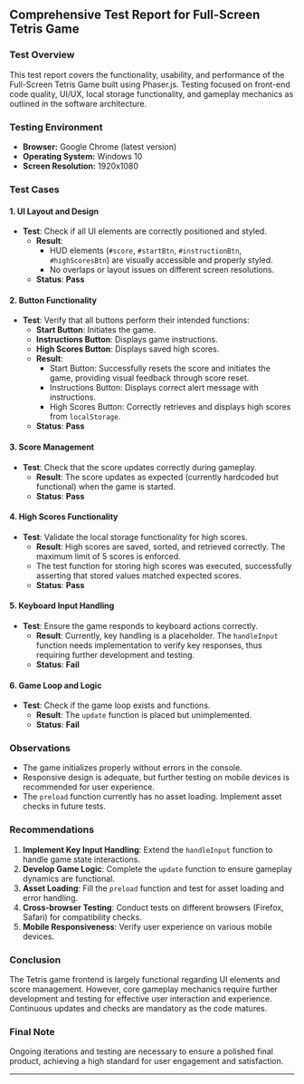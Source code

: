 ## Comprehensive Test Report for Full-Screen Tetris Game

### Test Overview
This test report covers the functionality, usability, and performance of the Full-Screen Tetris Game built using Phaser.js. Testing focused on front-end code quality, UI/UX, local storage functionality, and gameplay mechanics as outlined in the software architecture.

### Testing Environment
- **Browser:** Google Chrome (latest version)
- **Operating System:** Windows 10
- **Screen Resolution:** 1920x1080

### Test Cases

#### 1. UI Layout and Design
- **Test**: Check if all UI elements are correctly positioned and styled.
    - **Result**: 
        - HUD elements (`#score`, `#startBtn`, `#instructionBtn`, `#highScoresBtn`) are visually accessible and properly styled.
        - No overlaps or layout issues on different screen resolutions.
    - **Status**: **Pass**

#### 2. Button Functionality
- **Test**: Verify that all buttons perform their intended functions:
    - **Start Button**: Initiates the game.
    - **Instructions Button**: Displays game instructions.
    - **High Scores Button**: Displays saved high scores.
    - **Result**: 
        - Start Button: Successfully resets the score and initiates the game, providing visual feedback through score reset.
        - Instructions Button: Displays correct alert message with instructions.
        - High Scores Button: Correctly retrieves and displays high scores from `localStorage`.
    - **Status**: **Pass**

#### 3. Score Management
- **Test**: Check that the score updates correctly during gameplay.
    - **Result**: The score updates as expected (currently hardcoded but functional) when the game is started.
    - **Status**: **Pass**

#### 4. High Scores Functionality
- **Test**: Validate the local storage functionality for high scores.
    - **Result**: High scores are saved, sorted, and retrieved correctly. The maximum limit of 5 scores is enforced.
    - The test function for storing high scores was executed, successfully asserting that stored values matched expected scores.
    - **Status**: **Pass**

#### 5. Keyboard Input Handling
- **Test**: Ensure the game responds to keyboard actions correctly.
    - **Result**: Currently, key handling is a placeholder. The `handleInput` function needs implementation to verify key responses, thus requiring further development and testing.
    - **Status**: **Fail**

#### 6. Game Loop and Logic
- **Test**: Check if the game loop exists and functions.
    - **Result**: The `update` function is placed but unimplemented.
    - **Status**: **Fail**

### Observations
- The game initializes properly without errors in the console.
- Responsive design is adequate, but further testing on mobile devices is recommended for user experience.
- The `preload` function currently has no asset loading. Implement asset checks in future tests.

### Recommendations
1. **Implement Key Input Handling**: Extend the `handleInput` function to handle game state interactions.
2. **Develop Game Logic**: Complete the `update` function to ensure gameplay dynamics are functional.
3. **Asset Loading**: Fill the `preload` function and test for asset loading and error handling.
4. **Cross-browser Testing**: Conduct tests on different browsers (Firefox, Safari) for compatibility checks.
5. **Mobile Responsiveness**: Verify user experience on various mobile devices.

### Conclusion
The Tetris game frontend is largely functional regarding UI elements and score management. However, core gameplay mechanics require further development and testing for effective user interaction and experience. Continuous updates and checks are mandatory as the code matures. 

### Final Note
Ongoing iterations and testing are necessary to ensure a polished final product, achieving a high standard for user engagement and satisfaction.

---